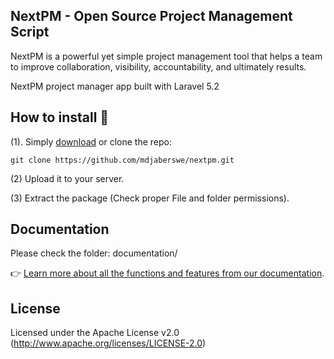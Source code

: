 ## NextPM - Open Source Project Management Script

NextPM is a powerful yet simple project management tool that helps a team to improve collaboration, visibility, accountability, and ultimately results.

NextPM project manager app built with Laravel 5.2

## How to install 🤔
(1). Simply [download](https://github.com/mdjaberswe/nextpm/archive/master.zip) or clone the repo:
```
git clone https://github.com/mdjaberswe/nextpm.git
```

(2)  Upload it to your server.

(3)  Extract the package (Check proper File and folder permissions).

## Documentation

Please check the folder: documentation/

👉 [Learn more about all the functions and features from our documentation](http://github.com/mdjaber.swe/docs/nextpm/).

## License

Licensed under the Apache License v2.0 (http://www.apache.org/licenses/LICENSE-2.0)
